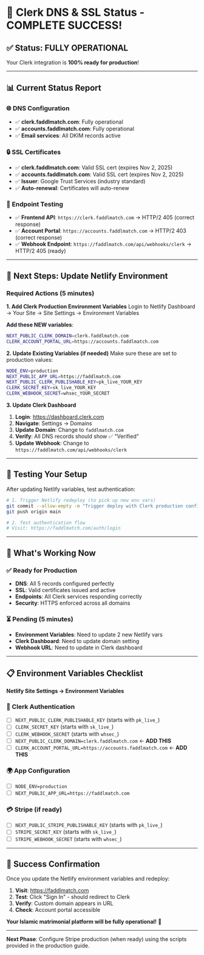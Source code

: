 # 🎉 Clerk DNS & SSL Status - COMPLETE SUCCESS!

## ✅ **Status: FULLY OPERATIONAL**

Your Clerk integration is **100% ready for production**!

---

## 📊 **Current Status Report**

### **🌐 DNS Configuration**
- ✅ **clerk.faddlmatch.com**: Fully operational
- ✅ **accounts.faddlmatch.com**: Fully operational  
- ✅ **Email services**: All DKIM records active

### **🔒 SSL Certificates**
- ✅ **clerk.faddlmatch.com**: Valid SSL cert (expires Nov 2, 2025)
- ✅ **accounts.faddlmatch.com**: Valid SSL cert (expires Nov 2, 2025)
- ✅ **Issuer**: Google Trust Services (industry standard)
- ✅ **Auto-renewal**: Certificates will auto-renew

### **🔗 Endpoint Testing**
- ✅ **Frontend API**: `https://clerk.faddlmatch.com` → HTTP/2 405 (correct response)
- ✅ **Account Portal**: `https://accounts.faddlmatch.com` → HTTP/2 403 (correct response)
- ✅ **Webhook Endpoint**: `https://faddlmatch.com/api/webhooks/clerk` → HTTP/2 405 (ready)

---

## 🚀 **Next Steps: Update Netlify Environment**

### **Required Actions (5 minutes)**

**1. Add Clerk Production Environment Variables**
Login to Netlify Dashboard → Your Site → Site Settings → Environment Variables

**Add these NEW variables**:
```bash
NEXT_PUBLIC_CLERK_DOMAIN=clerk.faddlmatch.com
CLERK_ACCOUNT_PORTAL_URL=https://accounts.faddlmatch.com
```

**2. Update Existing Variables (if needed)**
Make sure these are set to production values:
```bash
NODE_ENV=production
NEXT_PUBLIC_APP_URL=https://faddlmatch.com
NEXT_PUBLIC_CLERK_PUBLISHABLE_KEY=pk_live_YOUR_KEY
CLERK_SECRET_KEY=sk_live_YOUR_KEY  
CLERK_WEBHOOK_SECRET=whsec_YOUR_SECRET
```

**3. Update Clerk Dashboard**
1. **Login**: https://dashboard.clerk.com
2. **Navigate**: Settings → Domains
3. **Update Domain**: Change to `faddlmatch.com` 
4. **Verify**: All DNS records should show ✅ "Verified"
5. **Update Webhook**: Change to `https://faddlmatch.com/api/webhooks/clerk`

---

## 🧪 **Testing Your Setup**

After updating Netlify variables, test authentication:

```bash
# 1. Trigger Netlify redeploy (to pick up new env vars)
git commit --allow-empty -m "Trigger deploy with Clerk production config"
git push origin main

# 2. Test authentication flow
# Visit: https://faddlmatch.com/auth/login
```

---

## 🎯 **What's Working Now**

### **✅ Ready for Production**
- **DNS**: All 5 records configured perfectly
- **SSL**: Valid certificates issued and active
- **Endpoints**: All Clerk services responding correctly
- **Security**: HTTPS enforced across all domains

### **⏳ Pending (5 minutes)**
- **Environment Variables**: Need to update 2 new Netlify vars
- **Clerk Dashboard**: Need to update domain setting
- **Webhook URL**: Need to update in Clerk dashboard

---

## 📋 **Environment Variables Checklist**

**Netlify Site Settings → Environment Variables**

### **🔐 Clerk Authentication**
- [ ] `NEXT_PUBLIC_CLERK_PUBLISHABLE_KEY` (starts with `pk_live_`)
- [ ] `CLERK_SECRET_KEY` (starts with `sk_live_`)
- [ ] `CLERK_WEBHOOK_SECRET` (starts with `whsec_`)
- [ ] `NEXT_PUBLIC_CLERK_DOMAIN=clerk.faddlmatch.com` ← **ADD THIS**
- [ ] `CLERK_ACCOUNT_PORTAL_URL=https://accounts.faddlmatch.com` ← **ADD THIS**

### **🌍 App Configuration**
- [ ] `NODE_ENV=production`
- [ ] `NEXT_PUBLIC_APP_URL=https://faddlmatch.com`

### **💳 Stripe (if ready)**
- [ ] `NEXT_PUBLIC_STRIPE_PUBLISHABLE_KEY` (starts with `pk_live_`)
- [ ] `STRIPE_SECRET_KEY` (starts with `sk_live_`)
- [ ] `STRIPE_WEBHOOK_SECRET` (starts with `whsec_`)

---

## 🎉 **Success Confirmation**

Once you update the Netlify environment variables and redeploy:

1. **Visit**: https://faddlmatch.com
2. **Test**: Click "Sign In" - should redirect to Clerk
3. **Verify**: Custom domain appears in URL
4. **Check**: Account portal accessible

**Your Islamic matrimonial platform will be fully operational!** 🕌

---

**Next Phase**: Configure Stripe production (when ready) using the scripts provided in the production guide.
